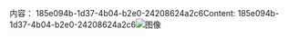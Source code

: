 <span data-ttu-id="adb77-101">内容： 185e094b-1d37-4b04-b2e0-24208624a2c6</span><span class="sxs-lookup"><span data-stu-id="adb77-101">Content: 185e094b-1d37-4b04-b2e0-24208624a2c6</span></span>![图像](8d897623-6884-4cfc-b341-adbf760a7801.png)

